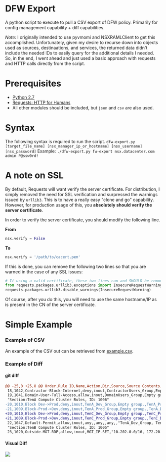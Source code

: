 # DFW Export
A python script to execute to pull a CSV export of DFW policy. Primarily for config management capability + diff capabilities.

*Note*: I originally intended to use pyvmomi and NSXRAMLClient to get this accomplished. Unfortunately, given my desire to recurse down into objects used as sources, destinaations, and services, the returned data didn't include the needed IDs to easily query for the additional details I needed. So, in the end, I went ahead and just used a basic approach with requests and HTTP calls directly from the script.

# Prerequisites
* [Python 2.7](http://docs.python-guide.org/en/latest/starting/installation/)
* [Requests: HTTP for Humans](http://docs.python-requests.org/en/master/user/install/)
* All other modules should be included, but `json` and `csv` are also used.

# Syntax
The following syntax is required to run the script.
`dfw-export.py [target_file_name] [nsx_manager_ip_or_hostname] [nsx_username] [nsx_password]`
Example: `./dfw-export.py fw-export nsx.datacenter.com admin P@ssw0rd!`

# A note on SSL
By default, Requests will want verify the server certificate. For distribution, I simply removed the need for SSL verification and surpressed the warnings issued by `urllib3`. This is to have a really easy "clone and go" capability. However, for production usage of this, you **absolutely should verify the server certificate**.

In order to verify the server certificate, you should modify the following line.

**From**
```python
nsx.verify = False
```
**To**
```python
nsx.verify = '/path/to/cacert.pem'
```

If this is done, you can remove the following two lines so that you are warned in the case of any SSL issues:

```python
# If using a valid certificate, these two lines can and SHOULD be removed. 
from requests.packages.urllib3.exceptions import InsecureRequestWarning
requests.packages.urllib3.disable_warnings(InsecureRequestWarning)
```

Of course, after you do this, you will need to use the same hostname/IP as is present in the CN of the server certificate.

# Simple Example
### Example of CSV
An example of the CSV out can be retrieved from [example.csv](example.csv).
### Example of Diff
#### git diff
```diff
@@ -25,8 +25,8 @@ Order,Rule ID,Name,Action,Dir,Source,Source Contents,Destination,Destination Con
 18,1042,Contractor-Block-Internet,deny,inout,ContractorUsers_Group,Empty group.,any,,any,,DISTRIBUTED_FIREWALL
 19,1041,Domain-User-Full-Access,allow,inout,DomainUsers_Group,Empty group.,any,,any,,DISTRIBUTED_FIREWALL
 "Section:TenA Compute Cluster Rules, ID: 1006"
-20,1010,Block Dev->Prod,deny,inout,TenA_Dev_Group,Empty group.,TenA_Prod_Group,Empty group.,any,,"TenA_Dev_Group, TenA_Prod_Group"
-21,1009,Block-Prod->Dev,deny,inout,TenA_Prod_Group,Empty group.,TenA_Dev_Group,Empty group.,any,,"TenA_Dev_Group, TenA_Prod_Group"
+20,1010,Block Dev->Prod,deny,inout,TenC_Dev_Group,Empty group.,TenC_Prod_Group,Empty group.,any,,"TenA_Dev_Group, TenA_Prod_Group"^M
+21,1009,Block-Prod->Dev,deny,inout,TenC_Prod_Group,Empty group.,TenC_Dev_Group,Empty group.,any,,"TenA_Dev_Group, TenA_Prod_Group"^M
 22,1047,Default-Permit,allow,inout,any,,any,,any,,"TenA_Dev_Group, TenA_Prod_Group"
 "Section:TenB Compute Cluster Rules, ID: 1005"
 23,1020,Outside-MGT-RDP,allow,inout,MGT_IP-SET,"10.202.0.0/16, 172.20.0.0/15",TenB_Outside_Group,Empty group.,any,,DISTRIBUTED_FIREWALL
 ```
 
#### Visual Diff

 ![](http://imgur.com/Mx65ixb.jpg)
